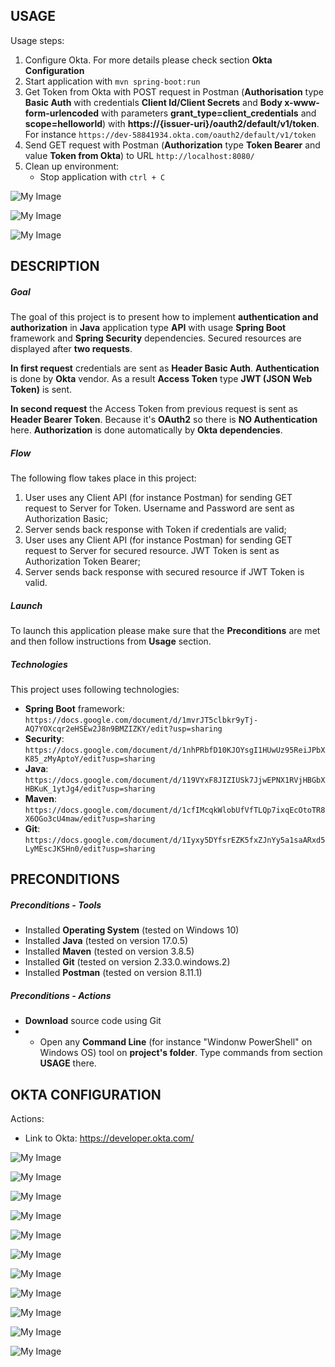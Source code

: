 USAGE
-----

Usage steps:
1. Configure Okta. For more details please check section **Okta Configuration**
1. Start application with `mvn spring-boot:run`
1. Get Token from Okta with POST request in Postman (**Authorisation** type **Basic Auth** with credentials **Client Id/Client Secrets** and **Body x-www-form-urlencoded** with parameters **grant_type=client_credentials** and **scope=helloworld**) with **https://{issuer-uri}/oauth2/default/v1/token**. For instance `https://dev-58841934.okta.com/oauth2/default/v1/token`
1. Send GET request with Postman (**Authorization** type **Token Bearer** and value **Token from Okta**) to URL `http://localhost:8080/`
1. Clean up environment:
    * Stop application with `ctrl + C`

![My Image](images/image-01.png)

![My Image](images/image-02.png)

![My Image](images/image-03.png)


DESCRIPTION
-----------

##### Goal
The goal of this project is to present how to implement **authentication and authorization** in **Java** application type **API** with usage **Spring Boot** framework and **Spring Security** dependencies. Secured resources are displayed after **two requests**. 

**In first request** credentials are sent as **Header Basic Auth**. **Authentication** is done by **Okta** vendor. As a result **Access Token** type **JWT (JSON Web Token)** is sent.

**In second request** the Access Token from previous request is sent as **Header Bearer Token**. Because it's **OAuth2** so there is **NO Authentication** here. **Authorization** is done automatically by **Okta dependencies**.

##### Flow
The following flow takes place in this project:
1. User uses any Client API (for instance Postman) for sending GET request to Server for Token. Username and Password are sent as Authorization Basic;
1. Server sends back response with Token if credentials are valid; 
1. User uses any Client API (for instance Postman) for sending GET request to Server for secured resource. JWT Token is sent as Authorization Token Bearer;
1. Server sends back response with secured resource if JWT Token is valid.

##### Launch
To launch this application please make sure that the **Preconditions** are met and then follow instructions from **Usage** section.

##### Technologies
This project uses following technologies:
* **Spring Boot** framework: `https://docs.google.com/document/d/1mvrJT5clbkr9yTj-AQ7YOXcqr2eHSEw2J8n9BMZIZKY/edit?usp=sharing`
* **Security**: `https://docs.google.com/document/d/1nhPRbfD10KJOYsgI1HUwUz95ReiJPbXK85_zMyAptoY/edit?usp=sharing`
* **Java**: `https://docs.google.com/document/d/119VYxF8JIZIUSk7JjwEPNX1RVjHBGbXHBKuK_1ytJg4/edit?usp=sharing`
* **Maven**: `https://docs.google.com/document/d/1cfIMcqkWlobUfVfTLQp7ixqEcOtoTR8X6OGo3cU4maw/edit?usp=sharing`
* **Git**: `https://docs.google.com/document/d/1Iyxy5DYfsrEZK5fxZJnYy5a1saARxd5LyMEscJKSHn0/edit?usp=sharing`


PRECONDITIONS
-------------

##### Preconditions - Tools
* Installed **Operating System** (tested on Windows 10)
* Installed **Java** (tested on version 17.0.5)
* Installed **Maven** (tested on version 3.8.5)
* Installed **Git** (tested on version 2.33.0.windows.2)
* Installed **Postman** (tested on version 8.11.1)

##### Preconditions - Actions
* **Download** source code using Git 
* * Open any **Command Line** (for instance "Windonw PowerShell" on Windows OS) tool on **project's folder**. Type commands from section **USAGE** there.


OKTA CONFIGURATION
------------------

Actions:
- Link to Okta: https://developer.okta.com/

![My Image](images/okta-02.png)

![My Image](images/okta-03.png)

![My Image](images/okta-04.png)

![My Image](images/okta-05.png)

![My Image](images/okta-06.png)

![My Image](images/okta-07.png)

![My Image](images/okta-08.png)

![My Image](images/okta-09.png)

![My Image](images/okta-10.png)

![My Image](images/okta-11.png)

![My Image](images/okta-12.png)